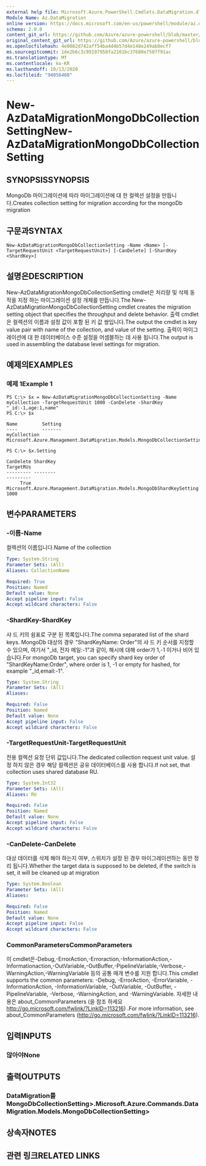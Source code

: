 ```yaml
---
external help file: Microsoft.Azure.PowerShell.Cmdlets.DataMigration.dll-Help.xml
Module Name: Az.DataMigration
online version: https://docs.microsoft.com/en-us/powershell/module/az.datamigration/New-AzDataMigrationMongoDbCollectionSetting
schema: 2.0.0
content_git_url: https://github.com/Azure/azure-powershell/blob/master/src/DataMigration/DataMigration/help/New-AzDataMigrationMongoDbCollectionSetting.md
original_content_git_url: https://github.com/Azure/azure-powershell/blob/master/src/DataMigration/DataMigration/help/New-AzDataMigrationMongoDbCollectionSetting.md
ms.openlocfilehash: 4e0082d742aff54ba4d4b57d4e148e249ab8ecf7
ms.sourcegitcommit: 1de2b6c3c99197958fa2101bc37680e7507f91ac
ms.translationtype: MT
ms.contentlocale: ko-KR
ms.lasthandoff: 10/13/2020
ms.locfileid: "94056408"
---
```

# <span data-ttu-id="0338b-101">New-AzDataMigrationMongoDbCollectionSetting</span><span class="sxs-lookup"><span data-stu-id="0338b-101">New-AzDataMigrationMongoDbCollectionSetting</span></span>

## <span data-ttu-id="0338b-102">SYNOPSIS</span><span class="sxs-lookup"><span data-stu-id="0338b-102">SYNOPSIS</span></span>
<span data-ttu-id="0338b-103">MongoDb 마이그레이션에 따라 마이그레이션에 대 한 컬렉션 설정을 만듭니다.</span><span class="sxs-lookup"><span data-stu-id="0338b-103">Creates collection setting for migration according for the mongoDb migration</span></span>

## <span data-ttu-id="0338b-104">구문과</span><span class="sxs-lookup"><span data-stu-id="0338b-104">SYNTAX</span></span>

```
New-AzDataMigrationMongoDbCollectionSetting -Name <Name> [-TargetRequestUnit <TargetRequestUnit>] [-CanDelete] [-ShardKey <ShardKey>]
```

## <span data-ttu-id="0338b-105">설명은</span><span class="sxs-lookup"><span data-stu-id="0338b-105">DESCRIPTION</span></span>
<span data-ttu-id="0338b-106">New-AzDataMigrationMongoDbCollectionSetting cmdlet은 처리량 및 삭제 동작을 지정 하는 마이그레이션 설정 개체를 만듭니다.</span><span class="sxs-lookup"><span data-stu-id="0338b-106">The New-AzDataMigrationMongoDbCollectionSetting cmdlet creates the migration setting object that specifies the throughput and delete behavior.</span></span>
<span data-ttu-id="0338b-107">출력 cmdlet은 컬렉션의 이름과 설정 값이 포함 된 키 값 쌍입니다.</span><span class="sxs-lookup"><span data-stu-id="0338b-107">The output the cmdlet is key value pair with name of the collection, and value of the setting.</span></span> <span data-ttu-id="0338b-108">출력이 마이그레이션에 대 한 데이터베이스 수준 설정을 어셈블하는 데 사용 됩니다.</span><span class="sxs-lookup"><span data-stu-id="0338b-108">The output is used in assembling the database level settings for migration.</span></span>

## <span data-ttu-id="0338b-109">예제의</span><span class="sxs-lookup"><span data-stu-id="0338b-109">EXAMPLES</span></span>

### <span data-ttu-id="0338b-110">예제 1</span><span class="sxs-lookup"><span data-stu-id="0338b-110">Example 1</span></span>
```
PS C:\> $x = New-AzDataMigrationMongoDbCollectionSetting -Name myCollection -TargetRequestUnit 1000 -CanDelete -ShardKey "_id:-1,age:1,name"
PS C:\> $x

Name         Setting
----         -------
myCollection Microsoft.Azure.Management.DataMigration.Models.MongoDbCollectionSettings

PS C:\> $x.Setting

CanDelete ShardKey                                                               TargetRUs
--------- --------                                                               ---------
     True Microsoft.Azure.Management.DataMigration.Models.MongoDbShardKeySetting      1000

```

## <span data-ttu-id="0338b-111">변수</span><span class="sxs-lookup"><span data-stu-id="0338b-111">PARAMETERS</span></span>

### <span data-ttu-id="0338b-112">-이름</span><span class="sxs-lookup"><span data-stu-id="0338b-112">-Name</span></span>
<span data-ttu-id="0338b-113">컬렉션의 이름입니다.</span><span class="sxs-lookup"><span data-stu-id="0338b-113">Name of the collection</span></span>

```yaml
Type: System.String
Parameter Sets: (All)
Aliases: CollectionName

Required: True
Position: Named
Default value: None
Accept pipeline input: False
Accept wildcard characters: False
```

### <span data-ttu-id="0338b-114">-ShardKey</span><span class="sxs-lookup"><span data-stu-id="0338b-114">-ShardKey</span></span>
<span data-ttu-id="0338b-115">샤 드 키의 쉼표로 구분 된 목록입니다.</span><span class="sxs-lookup"><span data-stu-id="0338b-115">The comma separated list of the shard keys.</span></span> <span data-ttu-id="0338b-116">MongoDb 대상의 경우 "ShardKeyName: Order"의 샤 드 키 순서를 지정할 수 있으며, 여기서 "_id, 전자 메일:-1"과 같이, 해시에 대해 order가 1,-1 이거나 비어 있습니다.</span><span class="sxs-lookup"><span data-stu-id="0338b-116">For mongoDb target, you can specify shard key order of "ShardKeyName:Order", where order is 1, -1 or empty for hashed, for example "_id,email:-1".</span></span>

```yaml
Type: System.String
Parameter Sets: (All)
Aliases:

Required: False
Position: Named
Default value: None
Accept pipeline input: False
Accept wildcard characters: False
```

### <span data-ttu-id="0338b-117">-TargetRequestUnit</span><span class="sxs-lookup"><span data-stu-id="0338b-117">-TargetRequestUnit</span></span>
<span data-ttu-id="0338b-118">전용 컬렉션 요청 단위 값입니다.</span><span class="sxs-lookup"><span data-stu-id="0338b-118">The dedicated collection request unit value.</span></span> <span data-ttu-id="0338b-119">설정 하지 않은 경우 해당 컬렉션은 공유 데이터베이스를 사용 합니다.</span><span class="sxs-lookup"><span data-stu-id="0338b-119">If not set, that collection uses shared database RU.</span></span>

```yaml
Type: System.Int32
Parameter Sets: (All)
Aliases: RU

Required: False
Position: Named
Default value: None
Accept pipeline input: False
Accept wildcard characters: False
```

### <span data-ttu-id="0338b-120">-CanDelete</span><span class="sxs-lookup"><span data-stu-id="0338b-120">-CanDelete</span></span>
<span data-ttu-id="0338b-121">대상 데이터를 삭제 해야 하는지 여부, 스위치가 설정 된 경우 마이그레이션하는 동안 정리 됩니다.</span><span class="sxs-lookup"><span data-stu-id="0338b-121">Whether the target data is supposed to be deleted, if the switch is set, it will be cleaned up at migration</span></span>

```yaml
Type: System.Boolean
Parameter Sets: (All)
Aliases:

Required: False
Position: Named
Default value: None
Accept pipeline input: False
Accept wildcard characters: False
```


### <span data-ttu-id="0338b-122">CommonParameters</span><span class="sxs-lookup"><span data-stu-id="0338b-122">CommonParameters</span></span>
<span data-ttu-id="0338b-123">이 cmdlet은-Debug,-ErrorAction,-Erroraction,-InformationAction,-Informationaction,-OutVariable,-OutBuffer,-PipelineVariable,-Verbose,-WarningAction,-WarningVariable 등의 공통 매개 변수를 지원 합니다.</span><span class="sxs-lookup"><span data-stu-id="0338b-123">This cmdlet supports the common parameters: -Debug, -ErrorAction, -ErrorVariable, -InformationAction, -InformationVariable, -OutVariable, -OutBuffer, -PipelineVariable, -Verbose, -WarningAction, and -WarningVariable.</span></span> <span data-ttu-id="0338b-124">자세한 내용은 about_CommonParameters (을 참조 하세요 http://go.microsoft.com/fwlink/?LinkID=113216) .</span><span class="sxs-lookup"><span data-stu-id="0338b-124">For more information, see about_CommonParameters (http://go.microsoft.com/fwlink/?LinkID=113216).</span></span>

## <span data-ttu-id="0338b-125">입력</span><span class="sxs-lookup"><span data-stu-id="0338b-125">INPUTS</span></span>

### <span data-ttu-id="0338b-126">않아야</span><span class="sxs-lookup"><span data-stu-id="0338b-126">None</span></span>

## <span data-ttu-id="0338b-127">출력</span><span class="sxs-lookup"><span data-stu-id="0338b-127">OUTPUTS</span></span>

### <span data-ttu-id="0338b-128">DataMigration를 MongoDbCollectionSetting>.</span><span class="sxs-lookup"><span data-stu-id="0338b-128">Microsoft.Azure.Commands.DataMigration.Models.MongoDbCollectionSetting></span></span>

## <span data-ttu-id="0338b-129">상속자</span><span class="sxs-lookup"><span data-stu-id="0338b-129">NOTES</span></span>

## <span data-ttu-id="0338b-130">관련 링크</span><span class="sxs-lookup"><span data-stu-id="0338b-130">RELATED LINKS</span></span>
